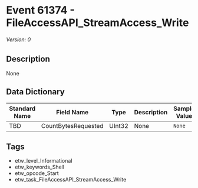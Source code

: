 # Event 61374 - FileAccessAPI_StreamAccess_Write
###### Version: 0

## Description
None

## Data Dictionary
|Standard Name|Field Name|Type|Description|Sample Value|
|---|---|---|---|---|
|TBD|CountBytesRequested|UInt32|None|`None`|

## Tags
* etw_level_Informational
* etw_keywords_Shell
* etw_opcode_Start
* etw_task_FileAccessAPI_StreamAccess_Write